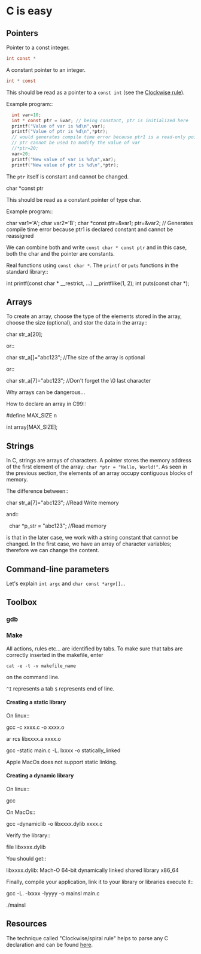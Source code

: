 
# C is easy

## Pointers

Pointer to a const integer.

```C
int const *
```


A constant pointer to an integer.

```C
int * const
```

This should be read as a pointer to a `const int` (see the [Clockwise rule](http://c-faq.com/decl/spiral.anderson.html)).

Example program::

```C
  int var=10;
  int * const ptr = &var; // being constant, ptr is initialized here
  printf("Value of var is %d\n",var);
  printf("Value of ptr is %d\n",*ptr);
  // would generates compile time error because ptr1 is a read-only pointer
  // ptr cannot be used to modify the value of var
  //*ptr=20;
  var=20;
  printf("New value of var is %d\n",var);
  printf("New value of ptr is %d\n",*ptr);
```

The `ptr` itself is constant and cannot be changed.

   char *const ptr

This should be read as a constant pointer of type char.

Example program::

  char var1='A';
  char var2='B';
  char *const ptr=&var1;
  ptr=&var2; // Generates compile time error because ptr1 is declared constant and cannot be reassigned

We can combine both and write ``const char * const ptr`` and in this case, both the char and the pointer are constants.

Real functions using ``const char *``. The ``printf`` or ``puts`` functions in the standard library::

   int	 printf(const char * __restrict, ...) __printflike(1, 2);
   int	 puts(const char *);

## Arrays
To create an array, choose the type of the elements stored in the array, choose the size (optional), and stor the data in the array::

   char str_a[20];
   
or::

   char str_a[]="abc123"; //The size of the array is optional

or::

   char str_a[7]="abc123"; //Don't forget the \0 last character
   


Why arrays can be dangerous...

How to declare an array in C99::

   #define MAX_SIZE n
   
   int array[MAX_SIZE];

## Strings

In C, strings are arrays of characters. A pointer stores the memory address of the first element of the array: ``char *ptr = "Hello, World!"``. As seen in the previous section, the elements of an array occupy contiguous blocks of memory.

The difference between::
   
   char str_a[7]="abc123"; //Read Write memory
   
and::
   
   char *p_str = "abc123"; //Read memory
   
is that in the later case, we work with a string constant that cannot be changed. In the first case, we have an array of character variables; therefore we can change the content.   

## Command-line parameters

Let's explain ``int argc`` and ``char const *argv[]``...

## Toolbox

### gdb

### Make
All actions, rules etc... are identified by tabs. To make sure that tabs are correctly inserted in the makefile, enter

``cat -e -t -v makefile_name`` 

on the command line.

``^I`` represents a tab
``$`` represents end of line.

#### Creating a static library


On linux::

   gcc -c xxxx.c -o xxxx.o
   
   ar rcs libxxxx.a xxxx.o
   
   gcc -static main.c -L. lxxxx -o statically_linked
   
Apple MacOs does not support static linking.

#### Creating a dynamic library

On linux::
   
   gcc
   
On MacOs::
   
   gcc -dynamiclib -o libxxxx.dylib xxxx.c
   
Verify the library::

   file libxxxx.dylib
   
You should get::

   libxxxx.dylib: Mach-O 64-bit dynamically linked shared library x86_64
   
Finally, compile your application, link it to your library or libraries execute it::

   gcc -L. -lxxxx -lyyyy -o mainsl main.c
   
   ./mainsl
   
## Resources

The technique called "Clockwise/spiral rule" helps to parse any C declaration and can be found [here](http://c-faq.com/decl/spiral.anderson.html).
